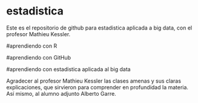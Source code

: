 # estadistica
Este es el repositorio de github para estadistica aplicada a big data, con el profesor Mathieu Kessler.

#aprendiendo con R

#aprendiendo con GitHub

#aprendiendo con estadistica aplicada al big data

Agradecer al profesor Mathieu Kessler las clases amenas y sus claras explicaciones, que sirvieron para comprender en profundidad la materia. Así mismo, al alumno adjunto Alberto Garre.
